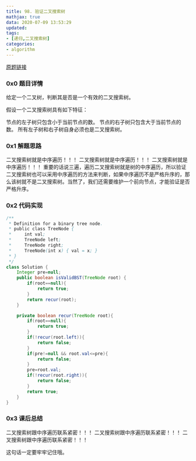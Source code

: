 ```yaml
---
title: 98. 验证二叉搜索树
mathjax: true
data: 2020-07-09 13:53:29
updated:
tags:
- [递归,二叉搜索树]
categories:
- algorithm
---
```


[原题链接](https://leetcode-cn.com/problems/validate-binary-search-tree/)


### 0x0 题目详情

给定一个二叉树，判断其是否是一个有效的二叉搜索树。

假设一个二叉搜索树具有如下特征：

节点的左子树只包含小于当前节点的数。
节点的右子树只包含大于当前节点的数。
所有左子树和右子树自身必须也是二叉搜索树。

### 0x1 解题思路

二叉搜索树就是中序遍历！！！
二叉搜索树就是中序遍历！！！
二叉搜索树就是中序遍历！！！
重要的话说三遍，遍历二叉搜索树就是树的中序遍历，所以验证二叉搜索树也可以采用中序遍历的方法来判断，如果中序遍历不是严格升序的，那么该树就不是二叉搜索树。当然了，我们还需要维护一个前向节点，才能验证是否严格升序。

### 0x2 代码实现

``` java
/**
 * Definition for a binary tree node.
 * public class TreeNode {
 *     int val;
 *     TreeNode left;
 *     TreeNode right;
 *     TreeNode(int x) { val = x; }
 * }
 */
class Solution {
    Integer pre=null;
    public boolean isValidBST(TreeNode root) {
        if(root==null){
            return true;
        }
        return recur(root);
    }

    private boolean recur(TreeNode root){
        if(root==null){
            return true;
        }
        if(!recur(root.left)){
            return false;
        }
        if(pre!=null && root.val<=pre){
            return false;
        }
        pre=root.val;
        if(!recur(root.right)){
            return false;
        }
        return true;
    }
}

```

### 0x3 课后总结

二叉搜索树跟中序遍历联系紧密！！！
二叉搜索树跟中序遍历联系紧密！！！
二叉搜索树跟中序遍历联系紧密！！！

这句话一定要牢牢记住哦。